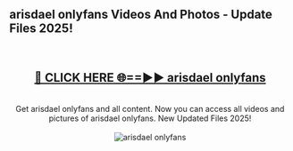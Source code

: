 <h2>arisdael onlyfans Videos And Photos - Update Files 2025!</h2>
<br>
<div align="center">
<h2><a href="https://linkcuts.com/hfmhzwbr" rel="nofollow">🔴 CLICK HERE 🌐==►► arisdael onlyfans</a></h2>
<br>
Get arisdael onlyfans and all content. Now you can access all videos and pictures of arisdael onlyfans. New Updated Files 2025!
<br>
<br>
<a href="https://linkcuts.com/hfmhzwbr" rel="nofollow" data-target="animated-image.originalLink"><img src="https://i.ibb.co.com/WyWwxjT/player-gif2.gif" alt="arisdael onlyfans" style="max-width: 100%; display: inline-block;" data-target="animated-image.originalImage"></a>
</div>
<br>